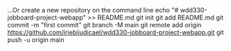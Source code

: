 …Or create a new repository on the command line
echo "# wdd330-jobboard-project-webapp" >> README.md
git init
git add README.md
git commit -m "first commit"
git branch -M main
git remote add origin https://github.com/iriebijudicael/wdd330-jobboard-project-webapp.git
git push -u origin main
